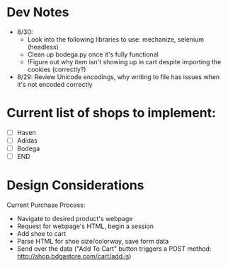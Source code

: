 # Dev Notes
- 8/30: 
	- Look into the following libraries to use: mechanize, selenium (headless)
	- Clean up bodega.py once it's fully functional
	- !Figure out why item isn't showing up in cart despite importing the cookies (correctly?)
- 8/29: Review Unicode encodings, why writing to file has issues when it's not encoded correctly

# Current list of shops to implement:
-	[ ] Haven
-	[ ] Adidas
-	[ ] Bodega
-	[ ] END

# Design Considerations

Current Purchase Process:
- Navigate to desired product's webpage
- Request for webpage's HTML, begin a session
- Add shoe to cart
- Parse HTML for shoe size/colorway, save form data
- Send over the data ("Add To Cart" button triggers a POST method: http://shop.bdgastore.com/cart/add.js)
